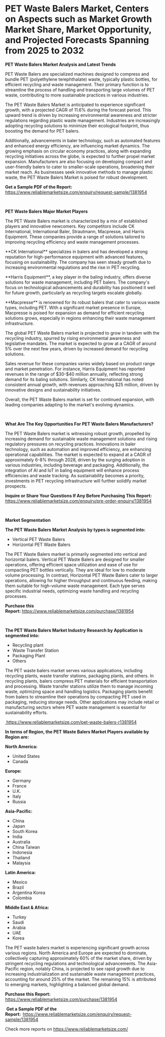 <p><h1>PET Waste Balers Market, Centers on Aspects such as Market Growth Market Share, Market Opportunity, and Projected Forecasts Spanning from 2025 to 2032</h1></p><p><strong>PET Waste Balers Market Analysis and Latest Trends</strong></p>
<p><p>PET Waste Balers are specialized machines designed to compress and bundle PET (polyethylene terephthalate) waste, typically plastic bottles, for efficient recycling and waste management. Their primary function is to streamline the process of handling and transporting large volumes of PET waste, contributing to more sustainable practices in various industries.</p><p>The PET Waste Balers Market is anticipated to experience significant growth, with a projected CAGR of 11.6% during the forecast period. This upward trend is driven by increasing environmental awareness and stricter regulations regarding plastic waste management. Industries are increasingly adopting recycling solutions to minimize their ecological footprint, thus boosting the demand for PET balers.</p><p>Additionally, advancements in baler technology, such as automated features and enhanced energy efficiency, are influencing market dynamics. The growing emphasis on circular economy practices, along with expanding recycling initiatives across the globe, is expected to further propel market expansion. Manufacturers are also focusing on developing compact and user-friendly balers to cater to smaller-scale operations, broadening their market reach. As businesses seek innovative methods to manage plastic waste, the PET Waste Balers Market is poised for robust development.</p></p>
<p><strong>Get a Sample PDF of the Report:&nbsp;</strong> <a href="https://www.reliablemarketsize.com/enquiry/request-sample/1381954?utm_campaign=2606&utm_medium=2&utm_source=Github&utm_content=ia&utm_term=24022025&utm_id=pet-waste-balers">https://www.reliablemarketsize.com/enquiry/request-sample/1381954</a></p>
<p>&nbsp;</p>
<p><strong>PET Waste Balers Major Market Players</strong></p>
<p><p>The PET Waste Balers market is characterized by a mix of established players and innovative newcomers. Key competitors include CK International, International Baler, Strautmann, Macpresse, and Harris Equipment. These companies provide a range of solutions tailored to improving recycling efficiency and waste management processes.</p><p>**CK International** specializes in balers and has developed a strong reputation for high-performance equipment with advanced features, focusing on sustainability. The company has seen steady growth due to increasing environmental regulations and the rise in PET recycling.</p><p>**Harris Equipment**, a key player in the baling industry, offers diverse solutions for waste management, including PET balers. The company's focus on technological advancements and durability has positioned it well for future growth, particularly as recycling targets escalate globally.</p><p>**Macpresse** is renowned for its robust balers that cater to various waste types, including PET. With a significant market presence in Europe, Macpresse is poised for expansion as demand for efficient recycling solutions grows, especially in regions enhancing their waste management infrastructure.</p><p>The global PET Waste Balers market is projected to grow in tandem with the recycling industry, spurred by rising environmental awareness and legislative mandates. The market is expected to grow at a CAGR of around 5% over the next few years, driven by increased demand for recycling solutions.</p><p>Sales revenue for these companies varies widely based on product range and market penetration. For instance, Harris Equipment has reported revenues in the range of $30-$40 million annually, reflecting strong demand for its baling solutions. Similarly, CK International has noted consistent annual growth, with revenues approaching $25 million, driven by innovative designs and sustainability initiatives.</p><p>Overall, the PET Waste Balers market is set for continued expansion, with leading companies adapting to the market's evolving dynamics.</p></p>
<p>&nbsp;</p>
<p><strong>What Are The Key Opportunities For PET Waste Balers Manufacturers?</strong></p>
<p><p>The PET Waste Balers market is witnessing robust growth, propelled by increasing demand for sustainable waste management solutions and rising regulatory pressures on recycling practices. Innovations in baler technology, such as automation and improved efficiency, are enhancing operational capabilities. The market is expected to expand at a CAGR of approximately 6-8% through 2028, driven by the surging adoption in various industries, including beverage and packaging. Additionally, the integration of AI and IoT in baling equipment will enhance process efficiencies and waste tracking. As sustainability becomes a priority, investments in PET recycling infrastructure will further solidify market prospects.</p></p>
<p><strong>Inquire or Share Your Questions If Any Before Purchasing This Report:</strong> <a href="https://www.reliablemarketsize.com/enquiry/pre-order-enquiry/1381954?utm_campaign=2606&utm_medium=2&utm_source=Github&utm_content=ia&utm_term=24022025&utm_id=pet-waste-balers">https://www.reliablemarketsize.com/enquiry/pre-order-enquiry/1381954</a></p>
<p>&nbsp;</p>
<p><strong>Market Segmentation</strong></p>
<p><strong>The PET Waste Balers Market Analysis by types is segmented into:</strong></p>
<p><ul><li>Vertical PET Waste Balers</li><li>Horizontal PET Waste Balers</li></ul></p>
<p><p>The PET Waste Balers market is primarily segmented into vertical and horizontal balers. Vertical PET Waste Balers are designed for smaller operations, offering efficient space utilization and ease of use for compacting PET bottles vertically. They are ideal for low to moderate volume processing. In contrast, Horizontal PET Waste Balers cater to larger operations, allowing for higher throughput and continuous feeding, making them suitable for high-volume waste management. Each type serves specific industrial needs, optimizing waste handling and recycling processes.</p></p>
<p><strong>Purchase this Report:&nbsp;</strong><a href="https://www.reliablemarketsize.com/purchase/1381954?utm_campaign=2606&utm_medium=2&utm_source=Github&utm_content=ia&utm_term=24022025&utm_id=pet-waste-balers">https://www.reliablemarketsize.com/purchase/1381954</a></p>
<p>&nbsp;</p>
<p><strong>The PET Waste Balers Market Industry Research by Application is segmented into:</strong></p>
<p><ul><li>Recycling plant</li><li>Waste Transfer Station</li><li>Packaging Plant</li><li>Others</li></ul></p>
<p><p>The PET waste balers market serves various applications, including recycling plants, waste transfer stations, packaging plants, and others. In recycling plants, balers compress PET materials for efficient transportation and processing. Waste transfer stations utilize them to manage incoming waste, optimizing space and handling logistics. Packaging plants benefit from balers to streamline their operations by compacting PET used in packaging, reducing storage needs. Other applications may include retail or manufacturing sectors where PET waste management is essential for sustainability efforts.</p></p>
<p><a href="https://www.reliablemarketsize.com/pet-waste-balers-r1381954?utm_campaign=2606&utm_medium=2&utm_source=Github&utm_content=ia&utm_term=24022025&utm_id=pet-waste-balers">&nbsp;https://www.reliablemarketsize.com/pet-waste-balers-r1381954</a></p>
<p><strong>In terms of Region, the PET Waste Balers Market Players available by Region are:</strong></p>
<p>
    <p> <strong> North America: </strong>
        <ul>
            <li>United States</li>
            <li>Canada</li>
        </ul>
        </p> 
    <p> <strong> Europe: </strong>
        <ul>
            <li>Germany</li>
            <li>France</li>
            <li>U.K.</li>
            <li>Italy</li>
            <li>Russia</li>
        </ul>
        </p> 
    <p> <strong> Asia-Pacific: </strong>
        <ul>
            <li>China</li>
            <li>Japan</li>
            <li>South Korea</li>
            <li>India</li>
            <li>Australia</li>
            <li>China Taiwan</li>
            <li>Indonesia</li>
            <li>Thailand</li>
            <li>Malaysia</li>
        </ul>
        </p> 
    <p> <strong> Latin America: </strong>
        <ul>
            <li>Mexico</li>
            <li>Brazil</li>
            <li>Argentina Korea</li>
            <li>Colombia</li>
        </ul>
        </p> 
    <p> <strong> Middle East & Africa: </strong>
        <ul>
            <li>Turkey</li>
            <li>Saudi</li>
            <li>Arabia</li>
            <li>UAE</li>
            <li>Korea</li>
        </ul>
    </p>
    </p>
<p><p>The PET waste balers market is experiencing significant growth across various regions. North America and Europe are expected to dominate, collectively capturing approximately 60% of the market share, driven by stringent recycling regulations and technological advancements. The Asia-Pacific region, notably China, is projected to see rapid growth due to increasing industrialization and sustainable waste management practices, accounting for around 25% of the market. The remaining 15% is attributed to emerging markets, highlighting a balanced global demand.</p></p>
<p><strong>Purchase this Report: </strong><a href="https://www.reliablemarketsize.com/purchase/1381954?utm_campaign=2606&utm_medium=2&utm_source=Github&utm_content=ia&utm_term=24022025&utm_id=pet-waste-balers">https://www.reliablemarketsize.com/purchase/1381954</a></p>
<p>&nbsp;<strong>Get a Sample PDF of the Report:&nbsp;&nbsp;</strong><a href="https://www.reliablemarketsize.com/enquiry/request-sample/1381954?utm_campaign=2606&utm_medium=2&utm_source=Github&utm_content=ia&utm_term=24022025&utm_id=pet-waste-balers">https://www.reliablemarketsize.com/enquiry/request-sample/1381954</a></p>
<p><strong></strong></p>
<p>Check more reports on <a href="https://www.reliablemarketsize.com/?utm_campaign=2606&utm_medium=2&utm_source=Github&utm_content=ia&utm_term=24022025&utm_id=pet-waste-balers">https://www.reliablemarketsize.com/</a></p>